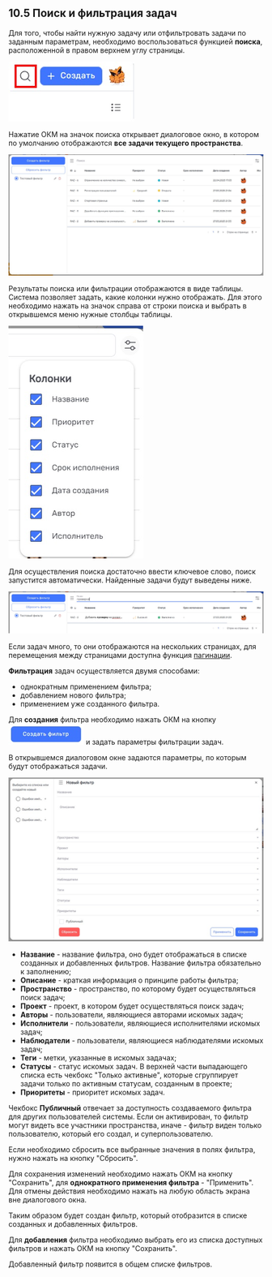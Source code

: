 ## 10.5 Поиск и фильтрация задач

Для того, чтобы найти нужную задачу или отфильтровать задачи по заданным параметрам, необходимо воспользоваться функцией **поиска**, расположенной в правом верхнем углу страницы.

![значок_поиска](/imgs/значок_поиска.jpg)

Нажатие ОКМ на значок поиска открывает диалоговое окно, в котором по умолчанию отображаются **все задачи текущего пространства**.

![окно_поиска](/imgs/окно_поиска.jpg)

Результаты поиска или фильтрации отображаются в виде таблицы. Система позволяет задать, какие колонки нужно отображать. Для этого необходимо нажать на значок справа от строки поиска и выбрать в открывшемся меню нужные столбцы таблицы.

![колонки](/imgs/колонки.jpg)

Для осуществления поиска достаточно ввести ключевое слово, поиск запустится автоматически. Найденные задачи будут выведены ниже.

![поиск](/imgs/поиск.jpg)

Если задач много, то они отображаются на нескольких страницах, для перемещения между страницами доступна функция [пагинации](10_general_operations/10.3_pagination.md).

**Фильтрация** задач осуществляется двумя способами:
- однократным применением фильтра;
- добавлением нового фильтра;
- применением уже созданного фильтра.

Для **создания** фильтра необходимо нажать ОКМ на кнопку ![кнопка_создать_фильтр](/imgs/кнопка_создать_фильтр.jpg) и задать параметры фильтрации задач. 

В открывшемся диалоговом окне задаются параметры, по которым будут отображаться задачи. 

![фильтрация_задач](/imgs/фильтрация_задач.jpg)

- **Название** - название фильтра, оно будет отображаться в списке созданных и добавленных фильтров. Название фильтра обязательно к заполнению;
- **Описание** - краткая информация о принципе работы фильтра;
- **Пространство** - пространство, по которому будет осуществляться поиск задач;
- **Проект** - проект, в котором будет осуществляться поиск задач;
- **Авторы** - пользователи, являющиеся авторами искомых задач;
- **Исполнители** - пользователи, являющиеся исполнителями искомых задач;
- **Наблюдатели** - пользователи, являющиеся наблюдателями искомых задач;
- **Теги** - метки, указанные в искомых задачах;
- **Статусы** - статус искомых задач. В верхней части выпадающего списка есть чекбокс "Только активные", которые сгруппирует задачи только по активным статусам, созданным в проекте;
- **Приоритеты** - приоритет искомых задач.

Чекбокс **Публичный** отвечает за доступность создаваемого фильтра для других пользователей системы. Если он активирован, то фильтр могут видеть все участники пространства, иначе - фильтр виден только пользователю, который его создал, и суперпользователю. 

Если необходимо сбросить все выбранные значения в полях фильтра, нужно нажать на кнопку "Сбросить".

Для сохранения изменений необходимо нажать ОКМ на кнопку "Сохранить", для **однократного применения фильтра** - "Применить". Для отмены действия необходимо нажать на любую область экрана вне диалогового окна.

Таким образом будет создан фильтр, который отобразится в списке созданных и добавленных фильтров.

Для **добавления** фильтра необходимо выбрать его из списка доступных фильтров и нажать ОКМ на кнопку "Сохранить". 

Добавленный фильтр появится в общем списке фильтров.
